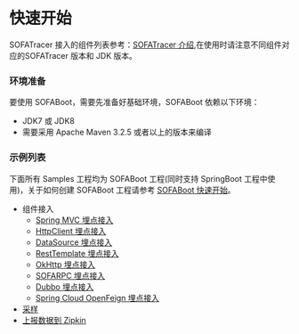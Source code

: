 # 快速开始

SOFATracer 接入的组件列表参考：[SOFATracer 介绍](https://www.sofastack.tech/sofa-tracer/docs/Home),在使用时请注意不同组件对应的SOFATracer 版本和 JDK 版本。

### 环境准备

要使用 SOFABoot，需要先准备好基础环境，SOFABoot 依赖以下环境：
- JDK7 或 JDK8 
- 需要采用 Apache Maven 3.2.5 或者以上的版本来编译

### 示例列表

下面所有 Samples 工程均为 SOFABoot 工程(同时支持 SpringBoot 工程中使用)，关于如何创建 SOFABoot 工程请参考 [SOFABoot 快速开始](https://www.sofastack.tech/sofa-boot/docs/QuickStart)。

* 组件接入
    * [Spring MVC 埋点接入](./Usage_Of_MVC)
    * [HttpClient 埋点接入](./Usage_Of_HttpClient)
    * [DataSource 埋点接入](./Usage_Of_Datasource)
    * [RestTemplate 埋点接入](./Usage_Of_RestTemplate)
    * [OkHttp 埋点接入](./Usage_Of_OkHttp)
    * [SOFARPC 埋点接入](https://www.sofastack.tech/sofa-rpc/docs/Invoke-Chain-Pass-Data)
    * [Dubbo 埋点接入](./Usage_Of_Dubbo)
    * [Spring Cloud OpenFeign 埋点接入](./Usage_Of_openfeign)
* [采样](./Sampler)
* [上报数据到 Zipkin](./ReportToZipkin)